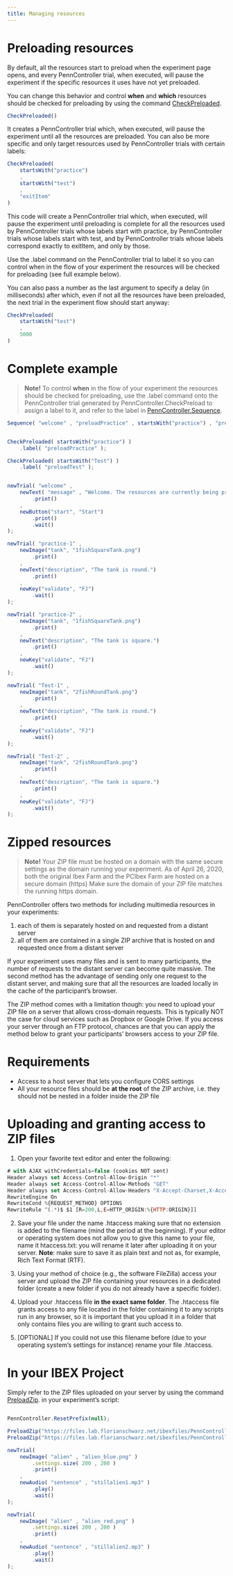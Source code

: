 ```yaml
---
title: Managing resources
---
```


# Preloading resources

By default, all the resources start to preload when the experiment page opens, and every PennController trial, when executed, will pause the experiment if the specific resources it uses have not yet preloaded.

You can change this behavior and control <b>when</b> and <b>which</b> resources should be checked for preloading by using the command [CheckPreloaded]({{site.baseurl}}/global-commands.html#checkpreloaded). <!--more--> 


```javascript
CheckPreloaded()
```  
It creates a PennController trial which, when executed, will pause the experiment until all the resources are preloaded. You can also be more specific and only target resources used by PennController trials with certain labels: 

<!--more--> 

```javascript
CheckPreloaded(
    startsWith("practice")
    ,
    startsWith("test")
    ,
    "exitItem"
)
```  

This code will create a PennController trial which, when executed, will pause the experiment until preloading is complete for all the resources used by PennController trials whose labels start with practice, by PennController trials whose labels start with test, and by PennController trials whose labels correspond exactly to exitItem, and only by those.

Use the .label command on the PennController trial to label it so you can control when in the flow of your experiment the resources will be checked for preloading (see full example below).

You can also pass a number as the last argument to specify a delay (in milliseconds) after which, even if not all the resources have been preloaded, the next trial in the experiment flow should start anyway:

<!--more--> 

```javascript
CheckPreloaded(
    startsWith("test")
    ,
    5000
)
```  

# Complete example

> <b>Note!</b>
> To control <b>when</b> in the flow of your experiment the resources should be checked for preloading, use the .label command onto the PennController trial generated by PennController.CheckPreload to assign a label to it, and refer to the label in [PennController.Sequence]({{site.baseurl}}/global-commands/sequence/).



<!--more--> 

```javascript
Sequence( "welcome" , "preloadPractice" , startsWith("practice") , "preloadTest" , startsWith("Test") );


CheckPreloaded( startsWith("practice") )
    .label( "preloadPractice" );

CheckPreloaded( startsWith("Test") )
    .label( "preloadTest" );


newTrial( "welcome" ,
    newText( "message" , "Welcome. The resources are currently being preloaded. The next trial won't start before all the resources for the 'practice' trial are loaded (i.e. 1fishSquareTank.png).")
        .print()
    ,
    newButton("start", "Start")
        .print()
        .wait()
);

newTrial( "practice-1" ,
    newImage("tank", "1fishSquareTank.png")
        .print()
    ,
    newText("description", "The tank is round.")
        .print()
    ,
    newKey("validate", "FJ")
        .wait()
);

newTrial( "practice-2" ,
    newImage("tank", "1fishSquareTank.png")
        .print()
    ,
    newText("description", "The tank is square.")
        .print()
    ,
    newKey("validate", "FJ")
        .wait()
);

newTrial( "Test-1" ,
    newImage("tank", "2fishRoundTank.png")
        .print()
    ,
    newText("description", "The tank is round.")
        .print()
    ,
    newKey("validate", "FJ")
        .wait()
);

newTrial( "Test-2" ,
    newImage("tank", "2fishRoundTank.png")
        .print()
    ,
    newText("description", "The tank is square.")
        .print()
    ,
    newKey("validate", "FJ")
        .wait()
);

```  

# Zipped resources

> <b>Note!</b>
> Your ZIP file must be hosted on a domain with the same secure settings as the domain running your experiment. As of April 26, 2020, both the original Ibex Farm and the PCIbex Farm are hosted on a secure domain (https) Make sure the domain of your ZIP file matches the running https domain.

PennController offers two methods for including multimedia resources in your experiments:

1. each of them is separately hosted on and requested from a distant server
2. all of them are contained in a single ZIP archive that is hosted on and requested once from a distant server

If your experiment uses many files and is sent to many participants, the number of requests to the distant server can become quite massive. The second method has the advantage of sending only one request to the distant server, and making sure that all the resources are loaded locally in the cache of the participant’s browser.

The ZIP method comes with a limitation though: you need to upload your ZIP file on a server that allows cross-domain requests. This is typically NOT the case for cloud services such as Dropbox or Google Drive. If you access your server through an FTP protocol, chances are that you can apply the method below to grant your participants’ browsers access to your ZIP file.


# Requirements

+ Access to a host server that lets you configure CORS settings
+ All your resource files should be <b>at the root</b> of the ZIP archive, i.e. they should not be nested in a folder inside the ZIP file


# Uploading and granting access to ZIP files

1. Open your favorite text editor and enter the following:

<!--more--> 

```javascript
# with AJAX withCredentials=false (cookies NOT sent)
Header always set Access-Control-Allow-Origin "*"                  
Header always set Access-Control-Allow-Methods "GET"
Header always set Access-Control-Allow-Headers "X-Accept-Charset,X-Accept,Content-Type"
RewriteEngine On                  
RewriteCond %{REQUEST_METHOD} OPTIONS
RewriteRule ^(.*)$ $1 [R=200,L,E=HTTP_ORIGIN:%{HTTP:ORIGIN}]]
```  

2. Save your file under the name .htaccess making sure that no extension is added to the filename (mind the period at the beginning). If your editor or operating system does not allow you to give this name to your file, name it htaccess.txt: you will rename it later after uploading it on your server. <b>Note</b>: make sure to save it as plain text and not as, for example, Rich Text Format (RTF).

3. Using your method of choice (e.g., the software FileZilla) access your server and upload the ZIP file containing your resources in a dedicated folder (create a new folder if you do not already have a specific folder).

4. Upload your .htaccess file <b>in the exact same folder</b>. The .htaccess file grants access to any file located in the folder containing it to any scripts run in any browser, so it is important that you upload it in a folder that only contains files you are willing to grant such access to.

5. [OPTIONAL] If you could not use this filename before (due to your operating system’s settings for instance) rename your file .htaccess.


# In your IBEX Project

Simply refer to the ZIP files uploaded on your server by using the command [PreloadZip]({{site.baseurl}}/global-commands/preloadzip/). in your experiment’s script:

<!--more--> 

```javascript

PennController.ResetPrefix(null);

PreloadZip("https://files.lab.florianschwarz.net/ibexfiles/PennController/SampleTrials/stillalienspictures.zip"); // Pictures
PreloadZip("https://files.lab.florianschwarz.net/ibexfiles/PennController/SampleTrials/stillalienssounds.zip");   // Sounds

newTrial(
    newImage( "alien" , "alien_blue.png" )
        .settings.size( 200 , 200 )
        .print()
    ,
    newAudio( "sentence" , "stillalien1.mp3" )
        .play()
        .wait()
);

newTrial(
    newImage( "alien" , "alien_red.png" )
        .settings.size( 200 , 200 )
        .print()
    ,
    newAudio( "sentence" , "stillalien2.mp3" )
        .play()
        .wait()
);
```  




